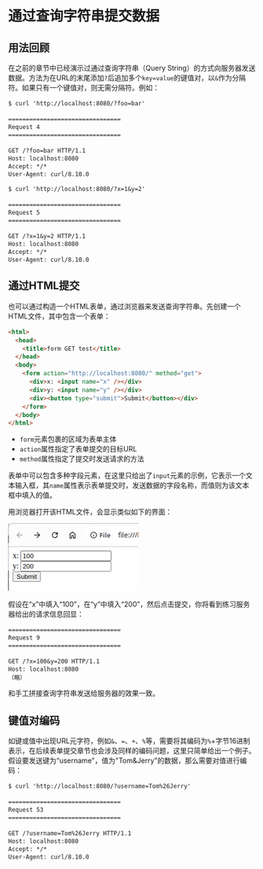# 通过查询字符串提交数据

## 用法回顾

在之前的章节中已经演示过通过查询字符串（Query String）的方式向服务器发送数据。方法为在URL的末尾添加`?`后追加多个`key=value`的键值对，以`&`作为分隔符。如果只有一个键值对，则无需分隔符。例如：

```shell
$ curl 'http://localhost:8080/?foo=bar'

================================
Request 4
================================

GET /?foo=bar HTTP/1.1
Host: localhost:8080
Accept: */*
User-Agent: curl/8.10.0
```

```shell
$ curl 'http://localhost:8080/?x=1&y=2'

================================
Request 5
================================

GET /?x=1&y=2 HTTP/1.1
Host: localhost:8080
Accept: */*
User-Agent: curl/8.10.0
```

## 通过HTML提交

也可以通过构造一个HTML表单，通过浏览器来发送查询字符串。先创建一个HTML文件，其中包含一个表单：

```html
<html>
  <head>
    <title>form GET test</title>
  </head>
  <body>
    <form action="http://localhost:8080/" method="get">
      <div>x: <input name="x" /></div>
      <div>y: <input name="y" /></div>
      <div><button type="submit">Submit</button></div>
    </form>
  </body>
</html>
```

- `form`元素包裹的区域为表单主体
- `action`属性指定了表单提交的目标URL
- `method`属性指定了提交时发送请求的方法

表单中可以包含多种字段元素，在这里只给出了`input`元素的示例，它表示一个文本输入框，其`name`属性表示表单提交时，发送数据的字段名称，而值则为该文本框中填入的值。

用浏览器打开该HTML文件，会显示类似如下的界面：

![发送GET请求的表单](../image/form.png)

假设在“x”中填入“100”，在“y”中填入“200”，然后点击提交，你将看到练习服务器给出的请求信息回显：

```
================================
Request 9
================================

GET /?x=100&y=200 HTTP/1.1
Host: localhost:8080
（略）
```

和手工拼接查询字符串发送给服务器的效果一致。

## 键值对编码

如键或值中出现URL元字符，例如`&`、`=`、`+`、`%`等，需要将其编码为`%`+字节16进制表示，在后续表单提交章节也会涉及同样的编码问题，这里只简单给出一个例子。假设要发送键为“username"，值为"Tom&Jerry"的数据，那么需要对值进行编码：

```shell
$ curl 'http://localhost:8080/?username=Tom%26Jerry'

================================
Request 53
================================

GET /?username=Tom%26Jerry HTTP/1.1
Host: localhost:8080
Accept: */*
User-Agent: curl/8.10.0
```

